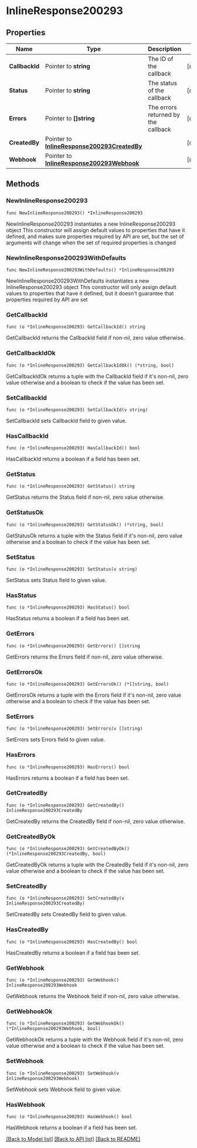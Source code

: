 # InlineResponse200293

## Properties

Name | Type | Description | Notes
------------ | ------------- | ------------- | -------------
**CallbackId** | Pointer to **string** | The ID of the callback | [optional] 
**Status** | Pointer to **string** | The status of the callback | [optional] 
**Errors** | Pointer to **[]string** | The errors returned by the callback | [optional] 
**CreatedBy** | Pointer to [**InlineResponse200293CreatedBy**](InlineResponse200293CreatedBy.md) |  | [optional] 
**Webhook** | Pointer to [**InlineResponse200293Webhook**](InlineResponse200293Webhook.md) |  | [optional] 

## Methods

### NewInlineResponse200293

`func NewInlineResponse200293() *InlineResponse200293`

NewInlineResponse200293 instantiates a new InlineResponse200293 object
This constructor will assign default values to properties that have it defined,
and makes sure properties required by API are set, but the set of arguments
will change when the set of required properties is changed

### NewInlineResponse200293WithDefaults

`func NewInlineResponse200293WithDefaults() *InlineResponse200293`

NewInlineResponse200293WithDefaults instantiates a new InlineResponse200293 object
This constructor will only assign default values to properties that have it defined,
but it doesn't guarantee that properties required by API are set

### GetCallbackId

`func (o *InlineResponse200293) GetCallbackId() string`

GetCallbackId returns the CallbackId field if non-nil, zero value otherwise.

### GetCallbackIdOk

`func (o *InlineResponse200293) GetCallbackIdOk() (*string, bool)`

GetCallbackIdOk returns a tuple with the CallbackId field if it's non-nil, zero value otherwise
and a boolean to check if the value has been set.

### SetCallbackId

`func (o *InlineResponse200293) SetCallbackId(v string)`

SetCallbackId sets CallbackId field to given value.

### HasCallbackId

`func (o *InlineResponse200293) HasCallbackId() bool`

HasCallbackId returns a boolean if a field has been set.

### GetStatus

`func (o *InlineResponse200293) GetStatus() string`

GetStatus returns the Status field if non-nil, zero value otherwise.

### GetStatusOk

`func (o *InlineResponse200293) GetStatusOk() (*string, bool)`

GetStatusOk returns a tuple with the Status field if it's non-nil, zero value otherwise
and a boolean to check if the value has been set.

### SetStatus

`func (o *InlineResponse200293) SetStatus(v string)`

SetStatus sets Status field to given value.

### HasStatus

`func (o *InlineResponse200293) HasStatus() bool`

HasStatus returns a boolean if a field has been set.

### GetErrors

`func (o *InlineResponse200293) GetErrors() []string`

GetErrors returns the Errors field if non-nil, zero value otherwise.

### GetErrorsOk

`func (o *InlineResponse200293) GetErrorsOk() (*[]string, bool)`

GetErrorsOk returns a tuple with the Errors field if it's non-nil, zero value otherwise
and a boolean to check if the value has been set.

### SetErrors

`func (o *InlineResponse200293) SetErrors(v []string)`

SetErrors sets Errors field to given value.

### HasErrors

`func (o *InlineResponse200293) HasErrors() bool`

HasErrors returns a boolean if a field has been set.

### GetCreatedBy

`func (o *InlineResponse200293) GetCreatedBy() InlineResponse200293CreatedBy`

GetCreatedBy returns the CreatedBy field if non-nil, zero value otherwise.

### GetCreatedByOk

`func (o *InlineResponse200293) GetCreatedByOk() (*InlineResponse200293CreatedBy, bool)`

GetCreatedByOk returns a tuple with the CreatedBy field if it's non-nil, zero value otherwise
and a boolean to check if the value has been set.

### SetCreatedBy

`func (o *InlineResponse200293) SetCreatedBy(v InlineResponse200293CreatedBy)`

SetCreatedBy sets CreatedBy field to given value.

### HasCreatedBy

`func (o *InlineResponse200293) HasCreatedBy() bool`

HasCreatedBy returns a boolean if a field has been set.

### GetWebhook

`func (o *InlineResponse200293) GetWebhook() InlineResponse200293Webhook`

GetWebhook returns the Webhook field if non-nil, zero value otherwise.

### GetWebhookOk

`func (o *InlineResponse200293) GetWebhookOk() (*InlineResponse200293Webhook, bool)`

GetWebhookOk returns a tuple with the Webhook field if it's non-nil, zero value otherwise
and a boolean to check if the value has been set.

### SetWebhook

`func (o *InlineResponse200293) SetWebhook(v InlineResponse200293Webhook)`

SetWebhook sets Webhook field to given value.

### HasWebhook

`func (o *InlineResponse200293) HasWebhook() bool`

HasWebhook returns a boolean if a field has been set.


[[Back to Model list]](../README.md#documentation-for-models) [[Back to API list]](../README.md#documentation-for-api-endpoints) [[Back to README]](../README.md)



